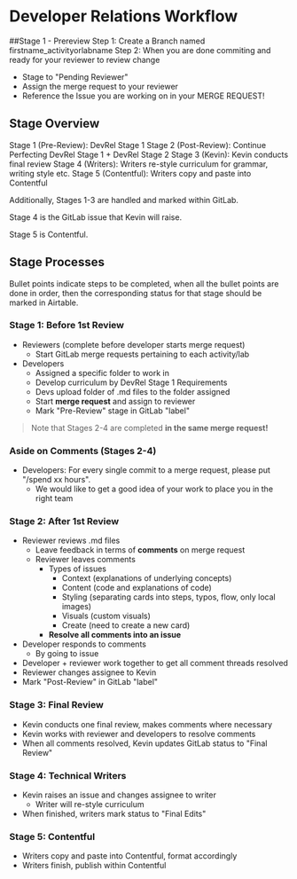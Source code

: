 # Developer Relations Workflow
##Stage 1 - Prereview
Step 1: Create a Branch named firstname_activityorlabname
Step 2: When you are done commiting and ready for your reviewer to review change
- Stage to "Pending Reviewer"
- Assign the merge request to your reviewer
- Reference the Issue you are working on in your MERGE REQUEST!

## Stage Overview

Stage 1 (Pre-Review): DevRel Stage 1
Stage 2 (Post-Review): Continue Perfecting DevRel Stage 1 + DevRel Stage 2
Stage 3 (Kevin): Kevin conducts final review
Stage 4 (Writers): Writers re-style curriculum for grammar, writing style etc.
Stage 5 (Contentful): Writers copy and paste into Contentful

Additionally, Stages 1-3 are handled and marked within GitLab.

Stage 4 is the GitLab issue that Kevin will raise.

Stage 5 is Contentful.

## Stage Processes

Bullet points indicate steps to be completed, when all the bullet points are done in order, then the corresponding status for that stage should be marked in Airtable. 

### Stage 1: Before 1st Review

* Reviewers (complete before developer starts merge request)
  * Start GitLab merge requests pertaining to each activity/lab
* Developers
  * Assigned a specific folder to work in 
  * Develop curriculum by DevRel Stage 1 Requirements
  * Devs upload folder of .md files to the folder assigned 
  * Start **merge request** and assign to reviewer 
  * Mark "Pre-Review" stage in GitLab "label"

> Note that Stages 2-4 are completed **in the same merge request!**

### Aside on Comments (Stages 2-4)

* Developers: For every single commit to a merge request, please put "/spend xx hours".
  * We would like to get a good idea of your work to place you in the right team

### Stage 2: After 1st Review 

* Reviewer reviews .md files
  * Leave feedback in terms of **comments** on merge request
  * Reviewer leaves comments
    * Types of issues
      * Context (explanations of underlying concepts)
      * Content (code and explanations of code)
      * Styling (separating cards into steps, typos, flow, only local images)
      * Visuals (custom visuals)
      * Create (need to create a new card)
    * **Resolve all comments into an issue**
* Developer responds to comments
  * By going to issue 
* Developer + reviewer work together to get all comment threads resolved
* Reviewer changes assignee to Kevin
* Mark "Post-Review" in GitLab "label"

### Stage 3: Final Review 

* Kevin conducts one final review, makes comments where necessary
* Kevin works with reviewer and developers to resolve comments
* When all comments resolved, Kevin updates GitLab status to "Final Review"   

### Stage 4: Technical Writers 

* Kevin raises an issue and changes assignee to writer 
  * Writer will re-style curriculum
* When finished, writers mark status to "Final Edits"

### Stage 5: Contentful

* Writers copy and paste into Contentful, format accordingly
* Writers finish, publish within Contentful 



